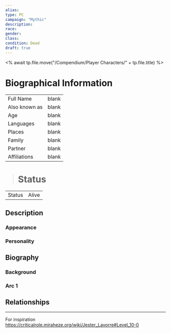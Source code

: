```yaml
---
alias:
type: PC
campaign: "Mythic"
description:
race:
gender: 
class:
condition: Dead
draft: true
---
```

<% await tp.file.move("/Compendium/Player Characters/" + tp.file.title) %>
<span class="nav">
# Biographical Information
|  |  |
| --- | --- |
| Full Name | blank |
| Also known as | blank  |
| Age | blank |
| Languages | blank |
| Places | blank |
| Family | blank  |
| Partner | blank |
| Affiliations | blank |
># Status
|  |  |
| --- | --- |
| Status | Alive |

## Description
### Appearance
### Personality
## Biography
### Background
### Arc 1
## Relationships


---
For inspiration
https://criticalrole.miraheze.org/wiki/Jester_Lavorre#Level_10-0
